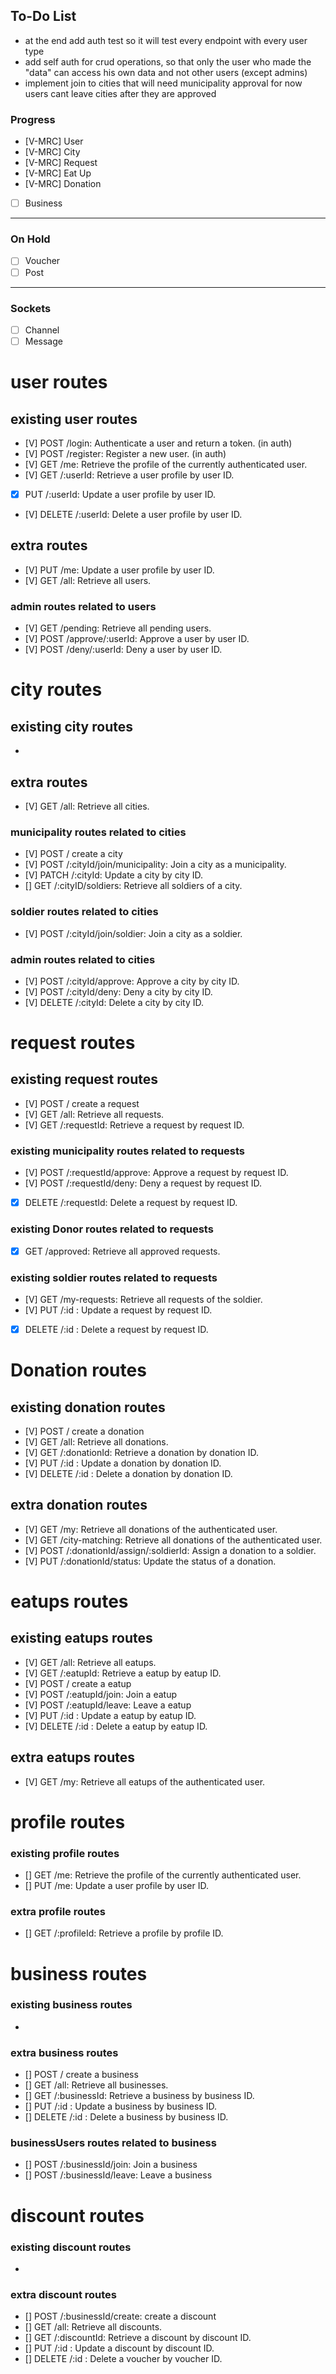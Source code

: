 ## To-Do List

- at the end add auth test so it will test every endpoint with every user type
- add self auth for crud operations, so that only the user who made the "data" can access his own data and not other users (except admins)
- implement join to cities that will need municipality approval
  for now users cant leave cities after they are approved

### Progress

- [V-MRC] User
- [V-MRC] City
- [V-MRC] Request
- [V-MRC] Eat Up
- [V-MRC] Donation
- [ ] Business

---

### On Hold

- [ ] Voucher
- [ ] Post

---

### Sockets

- [ ] Channel
- [ ] Message

# user routes

## existing user routes

- [V] POST /login: Authenticate a user and return a token. (in auth)
- [V] POST /register: Register a new user. (in auth)
- [V] GET /me: Retrieve the profile of the currently authenticated user.
- [V] GET /:userId: Retrieve a user profile by user ID.
- [x] PUT /:userId: Update a user profile by user ID.
- [V] DELETE /:userId: Delete a user profile by user ID.

## extra routes

- [V] PUT /me: Update a user profile by user ID.
- [V] GET /all: Retrieve all users.

### admin routes related to users

- [V] GET /pending: Retrieve all pending users.
- [V] POST /approve/:userId: Approve a user by user ID.
- [V] POST /deny/:userId: Deny a user by user ID.

# city routes

## existing city routes

-

## extra routes

- [V] GET /all: Retrieve all cities.

### municipality routes related to cities

- [V] POST / create a city
- [V] POST /:cityId/join/municipality: Join a city as a municipality.
- [V] PATCH /:cityId: Update a city by city ID.
- [] GET /:cityID/soldiers: Retrieve all soldiers of a city.

### soldier routes related to cities

- [V] POST /:cityId/join/soldier: Join a city as a soldier.

### admin routes related to cities

- [V] POST /:cityId/approve: Approve a city by city ID.
- [V] POST /:cityId/deny: Deny a city by city ID.
- [V] DELETE /:cityId: Delete a city by city ID.

# request routes

## existing request routes

- [V] POST / create a request
- [V] GET /all: Retrieve all requests.
- [V] GET /:requestId: Retrieve a request by request ID.

### existing municipality routes related to requests

- [V] POST /:requestId/approve: Approve a request by request ID.
- [V] POST /:requestId/deny: Deny a request by request ID.
- [x] DELETE /:requestId: Delete a request by request ID.

### existing Donor routes related to requests

- [x] GET /approved: Retrieve all approved requests.

### existing soldier routes related to requests

- [V] GET /my-requests: Retrieve all requests of the soldier.
- [V] PUT /:id : Update a request by request ID.
- [x] DELETE /:id : Delete a request by request ID.

# Donation routes

## existing donation routes

- [V] POST / create a donation
- [V] GET /all: Retrieve all donations.
- [V] GET /:donationId: Retrieve a donation by donation ID.
- [V] PUT /:id : Update a donation by donation ID.
- [V] DELETE /:id : Delete a donation by donation ID.

## extra donation routes

- [V] GET /my: Retrieve all donations of the authenticated user.
- [V] GET /city-matching: Retrieve all donations of the authenticated user.
- [V] POST /:donationId/assign/:soldierId: Assign a donation to a soldier.
- [V] PUT /:donationId/status: Update the status of a donation.

# eatups routes

## existing eatups routes

- [V] GET /all: Retrieve all eatups.
- [V] GET /:eatupId: Retrieve a eatup by eatup ID.
- [V] POST / create a eatup
- [V] POST /:eatupId/join: Join a eatup
- [V] POST /:eatupId/leave: Leave a eatup
- [V] PUT /:id : Update a eatup by eatup ID.
- [V] DELETE /:id : Delete a eatup by eatup ID.

## extra eatups routes

- [V] GET /my: Retrieve all eatups of the authenticated user.

# profile routes

### existing profile routes

- [] GET /me: Retrieve the profile of the currently authenticated user.
- [] PUT /me: Update a user profile by user ID.

### extra profile routes

- [] GET /:profileId: Retrieve a profile by profile ID.

# business routes

### existing business routes

-

### extra business routes

- [] POST / create a business
- [] GET /all: Retrieve all businesses.
- [] GET /:businessId: Retrieve a business by business ID.
- [] PUT /:id : Update a business by business ID.
- [] DELETE /:id : Delete a business by business ID.

### businessUsers routes related to business

- [] POST /:businessId/join: Join a business
- [] POST /:businessId/leave: Leave a business

# discount routes

### existing discount routes

-

### extra discount routes

- [] POST /:businessId/create: create a discount
- [] GET /all: Retrieve all discounts.
- [] GET /:discountId: Retrieve a discount by discount ID.
- [] PUT /:id : Update a discount by discount ID.
- [] DELETE /:id : Delete a voucher by voucher ID.
